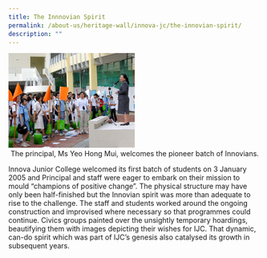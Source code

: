 ```yaml
---
title: The Innnovian Spirit
permalink: /about-us/heritage-wall/innova-jc/the-innovian-spirit/
description: ""
---
```

<img src="/images/innovajc1.jpg" style="width:50%">
<center>The principal, Ms Yeo Hong Mui, welcomes the pioneer batch of Innovians.</center>

Innova Junior College welcomed its first batch of students on 3 January 2005 and Principal and staff were eager to embark on their mission to mould “champions of positive change”. The physical structure may have only been half-finished but the Innovian spirit was more than adequate to rise to the challenge. The staff and students worked around the ongoing construction and improvised where necessary so that programmes could continue. Civics groups painted over the unsightly temporary hoardings, beautifying them with images depicting their wishes for IJC. That dynamic, can-do spirit which was part of IJC’s genesis also catalysed its growth in subsequent years.
